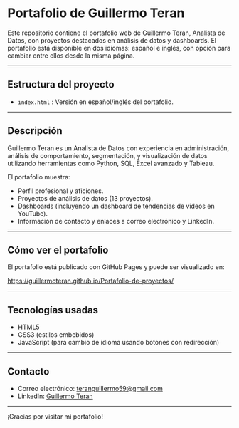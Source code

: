 # Portafolio de Guillermo Teran

Este repositorio contiene el portafolio web de Guillermo Teran, Analista de Datos, con proyectos destacados en análisis de datos y dashboards. El portafolio está disponible en dos idiomas: español e inglés, con opción para cambiar entre ellos desde la misma página.

---

## Estructura del proyecto

- `index.html` : Versión en español/inglés del portafolio.

---

## Descripción

Guillermo Teran es un Analista de Datos con experiencia en administración, análisis de comportamiento, segmentación, y visualización de datos utilizando herramientas como Python, SQL, Excel avanzado y Tableau.

El portafolio muestra:

- Perfil profesional y aficiones.
- Proyectos de análisis de datos (13 proyectos).
- Dashboards (incluyendo un dashboard de tendencias de videos en YouTube).
- Información de contacto y enlaces a correo electrónico y LinkedIn.

---

## Cómo ver el portafolio

El portafolio está publicado con GitHub Pages y puede ser visualizado en:

https://guillermoteran.github.io/Portafolio-de-proyectos/

---

## Tecnologías usadas

- HTML5
- CSS3 (estilos embebidos)
- JavaScript (para cambio de idioma usando botones con redirección)

---

## Contacto

- Correo electrónico: teranguillermo59@gmail.com
- LinkedIn: [Guillermo Teran](https://www.linkedin.com/in/guillermo-teran)

---

¡Gracias por visitar mi portafolio!
